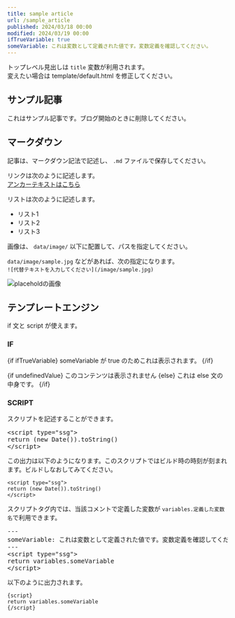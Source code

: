 ```yaml
---
title: sample article
url: /sample_article
published: 2024/03/18 00:00
modified: 2024/03/19 00:00
ifTrueVariable: true
someVariable: これは変数として定義された値です。変数定義を確認してください。
---
```


トップレベル見出しは `title` 変数が利用されます。  
変えたい場合は template/default.html を修正してください。

## サンプル記事

これはサンプル記事です。ブログ開始のときに削除してください。

## マークダウン

記事は、マークダウン記法で記述し、 `.md` ファイルで保存してください。

リンクは次のように記述します。  
[アンカーテキストはこちら](http://example.com)

リストは次のように記述します。
* リスト1
* リスト2
* リスト3

画像は、 `data/image/` 以下に配置して、パスを指定してください。

`data/image/sample.jpg` などがあれば、次の指定になります。  
`![代替テキストを入力してください](/image/sample.jpg)`

![placeholdの画像](https://placehold.jp/150x150.png)

## テンプレートエンジン

if 文と script が使えます。

### IF

{if ifTrueVariable}
someVariable が true のためこれは表示されます。
{/if}

{if undefinedValue}
このコンテンツは表示されません
{else}
これは else 文の中身です。
{/if}

### SCRIPT

スクリプトを記述することができます。

<pre>
&lt;script type="ssg"&gt;
return (new Date()).toString()
&lt;/script&gt;
</pre>

この出力は以下のようになります。このスクリプトではビルド時の時刻が刻まれます。ビルドしなおしてみてください。

```
<script type="ssg">
return (new Date()).toString()
</script>
```

スクリプトタグ内では、当該コメントで定義した変数が `variables.定義した変数名`で利用できます。

<pre>
---
someVariable: これは変数として定義された値です。変数定義を確認してください。
---
&lt;script type="ssg">
return variables.someVariable
&lt;/script>
</pre>

以下のように出力されます。
```
{script}
return variables.someVariable
{/script}
```
